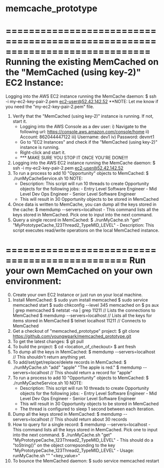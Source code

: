 # memcache_prototype
=============================================================================
Running the existing MemCached on the "MemCached (using key-2)" EC2 Instance:
=============================================================================
Logging into the AWS EC2 instance running the MemCache daemon:
	$ ssh -i my-ec2-key-pair-2.pem ec2-user@52.42.142.52
	**NOTE: Let me know if you need the "my-ec2-key-pair-2.pem" file.

1) Verify that the "MemCached (using key-2)" instance is running. If not, start it.
	- Logging into the AWS Console as a dev user:
		 i) Navigate to the following url: https://console.aws.amazon.com/console/home
		 ii) Account: 862044447122
		 iii) Username: dev1
		 iv) Password: devnrt1
	- Go to "EC2 Instances" and check if the "MemCached (using key-2)" instance is running.
	- Right-click and start it.
	- *** MAKE SURE YOU STOP IT ONCE YOU'RE DONE!!!
2) Logging into the AWS EC2 instance running the MemCache daemon:
	$ ssh -i my-ec2-key-pair-2.pem ec2-user@52.42.142.52
3) To run a process to add 10 "Opportunity" objects to MemCached:
	$ ./runMyCacheService.sh 10
	  NOTE: 
	  - Description: This script will run 10 threads to create Opportunity objects for the following jobs:
	  		- Entry Level Software Engineer
	  		- Mid Level Dev Ops Engineer
	  		- Senior Level Software Engineer
	  - This will result in 30 Opportunity objects to be stored in MemCached
4) Once data is written to MemCache, you can dump all the keys stored in the cache:
	$ memdump --servers=localhost
		- This command lists all the keys stored in MemCached. Pick one to input into the next command.
5) Query a single record in MemCached:
	$ ./runMyCache.sh "get" "MyPrototypeCache_123Thread2_TypeMID_LEVEL"
		- Description: This script executes read/write operations on the local MemCached instance.
			
			
===============================================
Run your own MemCached on your own environment:
===============================================
0) Create your own EC2 Instance or just run on your local machine.
1) Install MemCached:
	$ sudo yum install memcached
	$ sudo service memcached start
	$ sudo chkconfig --level 345 memcached on
	$ ps aux | grep memcached
	$ netstat -na | grep 11211			// Lists the connections to MemCached
	$ memdump --servers=localhost		// Lists all the keys for items stored in MemCached
	$ telnet localhost 11211			// Connects to MemCached
2) Get a checkout of "memcached_prototype" project:
	$ git clone https://github.com/youngwpark/memcached_prototype.git
3) To get the latest changes:
	$ git pull
4) To build the project:
	$ cd <location_of_checkout>
	$ ant fresh
5) To dump all the keys in MemCached:
	$ memdump --servers=localhost		// This shouldn't return anything yet.
6) To add/set/get/replace/delete records in MemCached:
	$ ./runMyCache.sh "add" "apple" "The apple is red."
	$ memdump --servers=localhost		// This should return a record for "apple"
6) To run a process to add 10 "Opportunity" objects to MemCached:
	$ ./runMyCacheService.sh 10
	NOTE: 
	  - Description: This script will run 10 threads to create Opportunity objects for the following jobs:
	  		- Entry Level Software Engineer
	  		- Mid Level Dev Ops Engineer
	  		- Senior Level Software Engineer
	  - This will result in 30 Opportunity objects to be stored in MemCached
	  - The thread is configured to sleep 1 second between each iteration.
7) Dump all the keys stored in MemCached:
	$ memdump --servers=localhost		// This should return about 30 records 
8) How to query for a single record:
	$ memdump --servers=localhost
		- This command lists all the keys stored in MemCached. Pick one to input into the next command.
	$ ./runMyCache.sh "get" "MyPrototypeCache_123Thread2_TypeMID_LEVEL"
		- This should do a "toString()" on the object correpsonding to the key "MyPrototypeCache_123Thread2_TypeMID_LEVEL"
		- Usage: runMyCache.sh "<command>" "<key_value>"
8) To bounce the MemCached daemon:
	$ sudo service memcached restart

	
	
